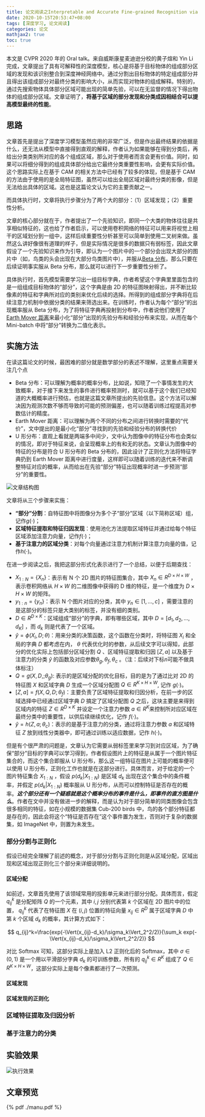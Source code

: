 ```yaml
---
title: 论文阅读之Interpretable and Accurate Fine-grained Recognition via Region Grouping
date: 2020-10-15T20:53:47+08:00
tags: [深度学习, 论文阅读]
categories: 论文
mathjax2: true
toc: true
---
```


本文是 CVPR 2020 年的 Oral talk。来自威斯康星麦迪逊分校的黄子煊和 Yin Li 完成，文章提出了具有可解释性的深度模型，核心是将基于目标物体的组成部分区域的发现和该识别整合到深度神经网络中。通过分割出目标物体的特定组成部分并且得出该组成部分对最终分类的影响大小，从而实现对物体的组成解释。特别的，通过先搜索物体具体部分区域可能出现的简单先验，可以在无监督的情况下得出物体的组成部分区域。文章证明了，**将基于区域的部分发现和分类成因相结合可以提高模型最终的性能**。

<!-- more -->

## 思路

文章首先是提出了深度学习模型虽然应用的非常广泛，但是作出最终结果的依据是什么，还无法从模型中直接得到直观的解释，作者认为如果能够在得到分类后，再给出分类类别所对应的各个组成区域，那么对于使用者而言会更有价值。同时，如果可以将细分得到的组成具体部分给出它最终分类重要性影响，会更有实际价值。这个思路实际上在基于 CAM 的相关方法中已经有了较多的体现，但是基于 CAM 的方法由于使用的是全局特征图，虽然可以给出全局区域对最终分类的影像，但是无法给出具体的区域。这也是这篇论文认为它的主要贡献之一。

而具体执行时，文章将执行步骤分为了两个大的部分：（1）区域发现；（2）重要性分析。

文章的核心部分就在于，作者提出了一个先验知识，即同一个大类的物体往往是共享相似特征的，这也给了作者启示，可以使用卷积网络的特征可以用来将视觉上相干的区域划分到一组中，这样后续重要性分析甚至可以简单到使用二叉树来做。虽然这么讲好像很有道理的样子，但是实际情况是很多的数据只有弱标签，因此文章假设了一个先验知识来作为引导，即认为一个图片中的一个部分会出现大部分的图片中（如，鸟类的头会出现在大部分鸟类图片中），并服从[Beta 分布](https://www.zhihu.com/question/30269898/answer/123261564)，那么只要在后续证明事实服从 Beta 分布，那么就可以进行下一步重要性分析了。

具体执行时，首先模型需要学习出一组目标字典，作者希望这个字典里里面包含的是一组组成目标物体的“部分”，这个字典是由 2D 的特征图映射得出，并不断比较像素的特征和字典所对应的类别来优化后续的选择。所得到的组成部分字典将在后续注意力机制中依据分类的结果来筛选出来。在训练时，作者认为每个“部分”的出现概率服从 Beta 分布，为了将特征字典再投射到分布中，作者说他们使用了[Earth Mover 距离](https://zhuanlan.zhihu.com/p/145739750)来最小化“部分”出现的先验分布和经验分布来实现，从而在每个 Mini-batch 中将“部分”转换为二值化表示。

## 实施方法

在读这篇论文的时候，最困难的部分就是数学部分的表述不理解，这里重点需要关注几个点

- Beta 分布：可以理解为概率的概率分布，比如说，知晓了一个事情发生的大致概率，对于接下来发生的事件进行概率预测时，就可以基于这个我们已经知道的大概概率进行预估，也就是这篇文章所提出的先验信息。这个方法可以解决因为观测次数不够而导致的可能的预测偏差，也可以随着训练过程提高对参数估计的精度。
- Earth Mover 距离：可以理解为两个不同的分布之间进行转换时需要的“代价”，文中提出的是最小化“部分”寻找到的先验和经验分布的转换代价
- U 形分布：直观上看就是两端多中间少，文中认为图像中的特征分布也会类似的情况，即对于特征来说，会呈现概率上的有和无的状态。文章认为图像中的特征的分布是符合 U 形分布的 Beta 分布的，因此设计了正则化方法将特征字典扔到 Earth Mover 距离中进行度量，这样即可以随着训练的迭代来不断调整特征对应的概率，从而给出在先验“部分”特征出现概率时进一步预测“部分”的重要性。

![文章结构图](https://i.loli.net/2020/10/16/OwHCU6KDpbdRhGE.png)

文章将从三个步骤来实施：

- **“部分”分割**：自特征图中将图像分为多个子“部分”区域（以下简称区域）组，记作$g(\cdot)$；
- **区域特征提取和特征归因发现**：使用池化方法提取区域特征并通过给每个特征区域添加注意力向量，记作$f(\cdot)$；
- **基于注意力的区域分类**：对每个向量通过注意力机制计算注意力向量的值，记作$h(\cdot)$。

在进一步阅读之后，我把这部分形式化表示进行了一个总结，以便于后期查找：

- $X_{1:N}=\{X_n\}$：表示有 N 个 2D 图片的特征图集合，其中 $X_{n}\in R^{D\times H\times W}$ ，表示卷积网络从 $H\times W$ 的二维图像中获得的 D 维的特征，是一个维度为 $D\times H\times W$ 的矩阵。
- $y_{1:n}=\{y_n\}$：表示 N 个图片对应的分类，其中 $y_n \in [1,...,c]$ ，需要注意的是这部分的标签只是大类别的标签，并没有细的类别。
- $D \in R^{D\times K}$：区域组成“部分”的字典，即有哪些区域，其中 $D=[d_1,d_2,...,d_K]$ ，而 $d_k$ 则是代表了一个区域。
- $\hat{y}=\phi(X_i,D;\theta)$：用来分类的决策函数，这个函数在分类时，将特征图 $X_i$ 和全局的字典 $D$ 都考虑在内， $\theta$ 代表优化时的参数，从后续文字可以得知，此部分的优化实际上包括部分区域分割 $Q$ 、区域特征提取和归因 $[Z,a]$ 以及基于注意力的分类 $\hat{y}$ 的函数及对应参数$\theta_g,\theta_f,\theta_c$ 。（注：后续对下标$n$可能不做具体标注）
- $Q=g(X,D,;\theta_g)$: 表示的是区域分配的优化目标，目的是为了通过比对 2D 的特征图 $X$ 和区域字典 $D$ 生成一个区域分配图 $Q \in R^{K\times H\times W}$, 记作 $g(\cdot)$。
- $[Z,a]=f(X,Q,D;{\theta}_{f})$：主要负责了区域特征提取和归因分析，在前一步的区域选择中已经通过区域字典 $D$ 搞定了区域分配图 $Q$ 之后，这块主要是来得到区域内的特征 $Z\in R^{D\times K}$ 并设定一个注意力参数 $a\in R^K$来控制所对应区域在最终分类中的重要性，以供后续继续优化，记作 $f(\cdot)$。
- $\hat{y}=h(Z,a;\theta_c)$：表示的是基于注意力的分类，通过将注意力参数 $a$ 和区域特征 $Z$ 放到线性分类器中，即可通过训练以适应数据，记作 $h(\cdot)$。

但是有个很严肃的问题是，文章认为它需要从弱标签里来学习到对应区域，为了确保“部分”目标的字典可以学习得到，作者假设图片上的特征是从属于一个图片特征集合的，而这个集合即服从 U 形分布，那么这一组特征在图片上可能的概率便可以使用 U 形分布，正则化工作也就是在这部分进行。具体而言，对于给定的一个图片特征集合 $X_{1:N}$ ，假设 $p(d_k|X_{1:N})$ 是区域 $d_k$ 出现在这个集合中的条件概率，并假定 $p(d_k|X_{1:N})$ 概率服从 U 形分布，从而可以控制特征是否存在的概率。**_这个部分还有一个疑惑就是这个概率分布的事件是什么，即事件的直方图是什么_**。作者在文中并没有做进一步的解释，而是认为对于部分简单的同类图像会包含很多相同的特征，如在小规模的数据集 Cub-200 birds 中，鸟的各个部分特征都是存在的，因此会将这个“特征是否存在”这个事件置为发生，否则对于复杂的数据集，如 ImageNet 中，则置为未发生。

### 部分分割与正则化

假设已经完全理解了前述的概念，对于部分分割与正则化则是从区域分配，区域出现和区域出现正则化三个部分来详细说明的。

#### 区域分配

如前述，文章首先使用了该领域常用的投影单元来进行部分分配。具体而言，假定 $q_{ij}^k$ 是分配矩阵 $Q$ 的一个元素，其中 $i,j$ 分别代表第 $k$ 个区域在 2D 图片中的位置， $q_{ij}^k$ 代表了在特征图 $X$ 在 $(i,j)$ 位置的特征向量 $x_{ij}\in R^D$ 属于区域字典 $D$ 中第 $k$ 个区域 $d_k$ 的概率，其计算方式如下：

$$
q_{ij}^k=\frac{exp(-\Vert(x_{ij}-d_k)/\sigma_k\Vert_2^2/2)}{\sum_k exp(-\Vert(x_{ij}-d_k)/\sigma_k\Vert_2^2/2)}
$$

对比 Softmax 可知，这部分实际上是加入 L2 正则化后的 Softmax，其中 $\sigma \in (0,1)$ 是一个用以平滑部分字典 $d_k$ 的可训练参数，所有的 $q_{ij}^k \in R^K$ 组成了 $Q \in R^{K\times H\times W}$，这部分实际上是每个像素都进行了一次预测。

#### 区域发现

#### 区域发现的正则化

### 区域特征提取及归因分析

### 基于注意力的分类

## 实验效果

![执行效果](https://i.loli.net/2020/10/16/2XjhnWKZ3MtwvPQ.png)

## 文章预览

{% pdf ./manu.pdf %}
